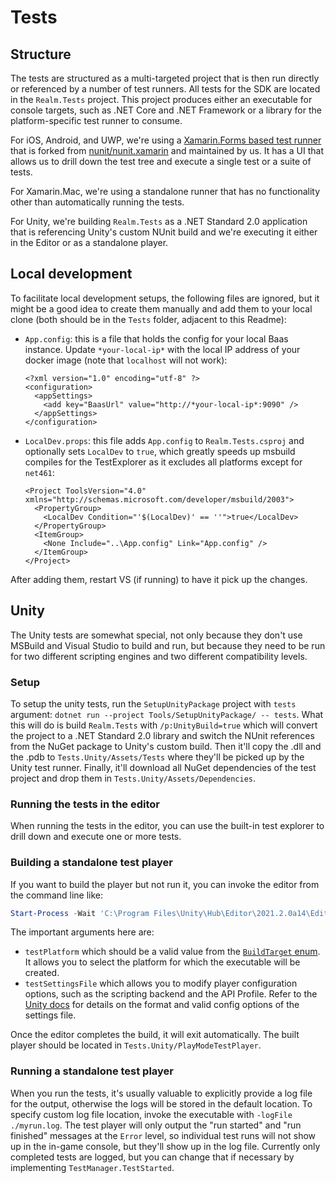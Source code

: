 # Tests

## Structure

The tests are structured as a multi-targeted project that is then run directly or referenced by a number of test runners. All tests for the SDK
are located in the `Realm.Tests` project. This project produces either an executable for console targets, such as .NET Core and .NET Framework
or a library for the platform-specific test runner to consume.

For iOS, Android, and UWP, we're using a [Xamarin.Forms based test runner](https://github.com/nirinchev/nunit.xamarin) that is forked from
[nunit/nunit.xamarin](https://github.com/nunit/nunit.xamarin) and maintained by us. It has a UI that allows us to drill down the test tree
and execute a single test or a suite of tests.

For Xamarin.Mac, we're using a standalone runner that has no functionality other than automatically running the tests.

For Unity, we're building `Realm.Tests` as a .NET Standard 2.0 application that is referencing Unity's custom NUnit build and we're executing
it either in the Editor or as a standalone player.

## Local development

To facilitate local development setups, the following files are ignored, but it might be a good idea to create them manually and add them to your local clone (both should be in the `Tests` folder, adjacent to this Readme):
- `App.config`: this is a file that holds the config for your local Baas instance. Update `*your-local-ip*` with the local IP address of your docker image (note that `localhost` will not work):
  ```
  <?xml version="1.0" encoding="utf-8" ?>
  <configuration>
    <appSettings>
      <add key="BaasUrl" value="http://*your-local-ip*:9090" />
    </appSettings>
  </configuration>
  ```
- `LocalDev.props`: this file adds `App.config` to `Realm.Tests.csproj` and optionally sets `LocalDev` to `true`, which greatly speeds up msbuild compiles for the TestExplorer as it excludes all platforms except for `net461`:
  ```
  <Project ToolsVersion="4.0" xmlns="http://schemas.microsoft.com/developer/msbuild/2003">
    <PropertyGroup>
      <LocalDev Condition="'$(LocalDev)' == ''">true</LocalDev>
    </PropertyGroup>
    <ItemGroup>
      <None Include="..\App.config" Link="App.config" />
    </ItemGroup>
  </Project>
  ```

After adding them, restart VS (if running) to have it pick up the changes.

## Unity

The Unity tests are somewhat special, not only because they don't use MSBuild and Visual Studio to build and run, but because they need to be run
for two different scripting engines and two different compatibility levels.

### Setup

To setup the unity tests, run the `SetupUnityPackage` project with `tests` argument: `dotnet run --project Tools/SetupUnityPackage/ -- tests`.
What this will do is build `Realm.Tests` with `/p:UnityBuild=true` which will convert the project to a .NET Standard 2.0 library and switch the
NUnit references from the NuGet package to Unity's custom build. Then it'll copy the .dll and the .pdb to `Tests.Unity/Assets/Tests` where they'll
be picked up by the Unity test runner. Finally, it'll download all NuGet dependencies of the test project and drop them in `Tests.Unity/Assets/Dependencies`.

### Running the tests in the editor

When running the tests in the editor, you can use the built-in test explorer to drill down and execute one or more tests.

### Building a standalone test player

If you want to build the player but not run it, you can invoke the editor from the command line like:

```powershell
Start-Process -Wait 'C:\Program Files\Unity\Hub\Editor\2021.2.0a14\Editor\Unity.exe' "-runTests -batchmode -projectPath Tests\Tests.Unity -testPlatform StandaloneWindows64 -testSettingsFile .\.TestConfigs\Mono-Net4.json"
```

The important arguments here are:
* `testPlatform` which should be a valid value from the [`BuildTarget` enum](https://docs.unity3d.com/ScriptReference/BuildTarget.html). It allows
you to select the platform for which the executable will be created.
* `testSettingsFile` which allows you to modify player configuration options, such as the scripting backend and the API Profile.
Refer to the [Unity docs](https://docs.unity3d.com/Packages/com.unity.test-framework@1.1/manual/reference-command-line.html#testsettingsfile) for
details on the format and valid config options of the settings file.

Once the editor completes the build, it will exit automatically. The built player should be located in `Tests.Unity/PlayModeTestPlayer`.

### Running a standalone test player

When you run the tests, it's usually valuable to explicitly provide a log file for the output, otherwise the logs will be stored in the default
location. To specify custom log file location, invoke the executable with `-logFile ./myrun.log`. The test player will only output the "run started"
and "run finished" messages at the `Error` level, so individual test runs will not show up in the in-game console, but they'll show up in the log file.
Currently only completed tests are logged, but you can change that if necessary by implementing `TestManager.TestStarted`.